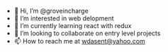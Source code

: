- 👋 Hi, I’m @groveincharge
- 👀 I’m interested in web delopment
- 🌱 I’m currently learning react with redux
- 💞️ I’m looking to collaborate on entry level projects
- 📫 How to reach me at wdasent@yahoo.com

<!---
groveincharge/groveincharge is a ✨ special ✨ repository because its `README.md` (this file) appears on your GitHub profile.
You can click the Preview link to take a look at your changes.
--->
